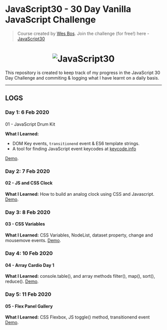 # JavaScript30 - 30 Day Vanilla JavaScript Challenge
> Course created by [Wes Bos](https://github.com/wesbos). Join the challenge (for free!) here - [JavaScript30](https://javascript30.com/account)

<h1 align="center">
  <img src="https://javascript30.com/images/JS3-social-share.png" style="max-width:100%" alt="JavaScript30" />
</h1>

This repository is created to keep track of my progress in the JavaScript 30 Day Challenge and commiting & logging what I have learnt on a daily basis.

---

## LOGS

### Day 1: 6 Feb 2020 
####
01 - JavaScript Drum Kit

**What I Learned:** 
* DOM Key events, `transitionend` event & ES6 template strings.
* A tool for finding JavaScript event keycodes at [keycode.info](http://keycode.info/)

[Demo](https://tjgillweb.github.io/JavaScript30/01%20-%20JavaScript%20Drum%20Kit/).

### Day 2: 7 Feb 2020
#### 02 - JS and CSS Clock

**What I Learned:** How to build an analog clock using CSS and Javascript.
[Demo](https://tjgillweb.github.io/JavaScript30/02%20-%20JS%20and%20CSS%20Clock/).

### Day 3: 8 Feb 2020
#### 03 - CSS Variables

**What I Learned:** CSS Variables, NodeList, dataset property, change and mousemove events.
[Demo](https://tjgillweb.github.io/JavaScript30/04%20-%20Array%20Cardio%20Day%201/).

### Day 4: 10 Feb 2020
#### 04 - Array Cardio Day 1

**What I Learned:** console.table(), and array methods filter(), map(), sort(), reduce().
[Demo](https://tjgillweb.github.io/JavaScript30/04%20-%20Array%20Cardio%20Day%201/).

### Day 5: 11 Feb 2020
#### 05 - Flex Panel Gallery

**What I Learned:** CSS Flexbox, JS toggle() method, transitionend event
[Demo](https://tjgillweb.github.io/JavaScript30/05%20-%20Flex%20Panel%20Gallery/).




